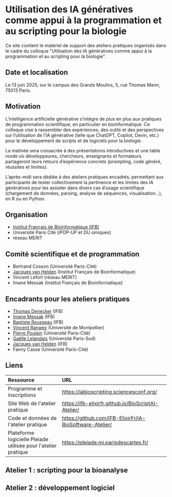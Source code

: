 # Utilisation des IA génératives comme appui à la programmation et au scripting pour la biologie

Ce site contient le matériel de support des ateliers pratiques organisés dans le cadre du colloque "Utilisation des IA génératives comme appui à la programmation et au scripting pour la biologie". 

## Date et localisation

Le 13 juin 2025, sur le campus des Grands Moulins, 5, rue Thomas Mann, 75013 Paris.

## Motivation

L’intelligence artificielle générative s’intègre de plus en plus aux pratiques de programmation scientifique, en particulier en bioinformatique. Ce colloque vise à rassembler des expériences, des outils et des perspectives sur l’utilisation de l’IA générative (telle que ChatGPT, Copilot, Devin, etc.) pour le développement de scripts et de logiciels pour la biologie.

La matinée sera consacrée à des présentations introductives et une table ronde où développeures, chercheurs, enseignants et  formateurs partageront leurs retours d’expérience concrets (prompting, code généré, réussites et limites).

L’après-midi sera dédiée à des ateliers pratiques encadrés, permettant aux participants de tester collectivement la pertinence et les limites des IA génératives pour les assister dans divers cas d’usage scientifique (chargement de données, parsing, analyse de séquences, visualisation…), en R ou en Python.

## Organisation

- [Institut Français de Bioinformatique (IFB)](https://www.france-bioinformatique.fr/)
- Université Paris Cité (iPOP-UP et DU omiques)
- réseau MERIT

## Comité scientifique et de programmation

- Bertrand Cosson (Université Paris-Cité)
- [Jacques van Helden](https://orcid.org/0000-0002-8799-8584) (Institut Français de Bioinformatique)
- Vincent Lefort (réseau MERIT)
- Imane Messak  (Institut Français de Bioinformatique)

## Encadrants pour les ateliers pratiques

- [Thomas Denecker](https://orcid.org/0000-0003-1421-7641) (IFB)
- [Imane Messak](https://orcid.org/0000-0002-1654-6652) (IFB)
- [Baptiste Rousseau](https://orcid.org/0009-0002-1723-2732) (IFB)
- [Vincent Ranwez](https://orcid.org/0000-0002-9308-7541) (Université de Montpellier)
- [Pierre Poulain](https://orcid.org/0000-0003-4177-3619) (Université Paris-Cité)
- [Gaëlle Lelandais](https://orcid.org/0000-0002-2842-6172) (Université Paris-Sud)
- [Jacques van Helden](https://orcid.org/0000-0002-8799-8584) (IFB)
- Fanny Casse (Université Paris-Cité)

## Liens

| Ressource | URL |
|:------------|:---------------------------------------|
| Programme et inscriptions  | <https://iabioscripting.sciencesconf.org/> |
| Site Web de l'atelier pratique | <https://ifb-elixirfr.github.io/BioScriptAI-Atelier/> |
| Code et données de l'atelier pratique | <https://github.com/IFB-ElixirFr/IA-BioSoftware-Atelier/> |
| Plateforme logicielle Pleiade utilisée pour l'atelier pratique | https://pleiade.mi.parisdescartes.fr/ |

## Atelier 1 : scripting pour la bioanalyse


## Atelier 2 : développement logiciel



